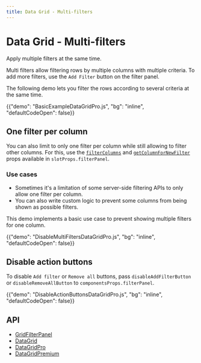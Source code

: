 ```yaml
---
title: Data Grid - Multi-filters
---
```


# Data Grid - Multi-filters [<span class="plan-pro"></span>](/x/introduction/licensing/#pro-plan 'Pro plan')

<p class="description">Apply multiple filters at the same time.</p>

Multi filters allow filtering rows by multiple columns with multiple criteria.
To add more filters, use the `Add Filter` button on the filter panel.

The following demo lets you filter the rows according to several criteria at the same time.

{{"demo": "BasicExampleDataGridPro.js", "bg": "inline", "defaultCodeOpen": false}}

## One filter per column

You can also limit to only one filter per column while still allowing to filter other columns. For this, use the [`filterColumns`](/x/api/data-grid/grid-filter-form/) and [`getColumnForNewFilter`](/x/api/data-grid/grid-filter-panel/) props available in `slotProps.filterPanel`.

### Use cases

- Sometimes it's a limitation of some server-side filtering APIs to only allow one filter per column.
- You can also write custom logic to prevent some columns from being shown as possible filters.

This demo implements a basic use case to prevent showing multiple filters for one column.

{{"demo": "DisableMultiFiltersDataGridPro.js", "bg": "inline", "defaultCodeOpen": false}}

## Disable action buttons

To disable `Add filter` or `Remove all` buttons, pass `disableAddFilterButton` or `disableRemoveAllButton` to `componentsProps.filterPanel`.

{{"demo": "DisableActionButtonsDataGridPro.js", "bg": "inline", "defaultCodeOpen": false}}

## API

- [GridFilterPanel](/x/api/data-grid/grid-filter-panel/)
- [DataGrid](/x/api/data-grid/data-grid/)
- [DataGridPro](/x/api/data-grid/data-grid-pro/)
- [DataGridPremium](/x/api/data-grid/data-grid-premium/)
